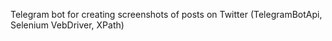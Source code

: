Telegram bot for creating screenshots of posts on Twitter
(TelegramBotApi, Selenium VebDriver, XPath)
 
